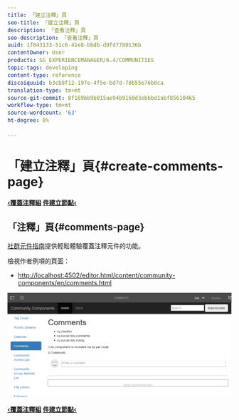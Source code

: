 ```yaml
---
title: 「建立注釋」頁
seo-title: 「建立注釋」頁
description: 「查看注釋」頁
seo-description: 「查看注釋」頁
uuid: 1f043133-51c6-41e8-bbdb-d9fd7780136b
contentOwner: User
products: SG_EXPERIENCEMANAGER/6.4/COMMUNITIES
topic-tags: developing
content-type: reference
discoiquuid: b3cb8f12-197e-4f5e-bd7d-70b55e76b0ca
translation-type: tm+mt
source-git-commit: 8f169bb9b015ae94b9160d3ebbbd1abf85610465
workflow-type: tm+mt
source-wordcount: '63'
ht-degree: 0%

---
```



# 「建立注釋」頁{#create-comments-page}

**[‹覆蓋注釋組](overlay-comments.md) [件建立節點‹](overlay-create-nodes.md)**

## 「注釋」頁{#comments-page}

[社群元件指南](components-guide.md)提供輕鬆體驗覆蓋注釋元件的功能。

檢視作者例項的頁面：

* [http://localhost:4502/editor.html/content/community-components/en/comments.html](http://localhost:4502/editor.html/content/community-components/en/comments.html)

![chlimage_1-125](assets/chlimage_1-125.png)

**[‹覆蓋注釋組](overlay-comments.md) [件建立節點‹](overlay-create-nodes.md)**